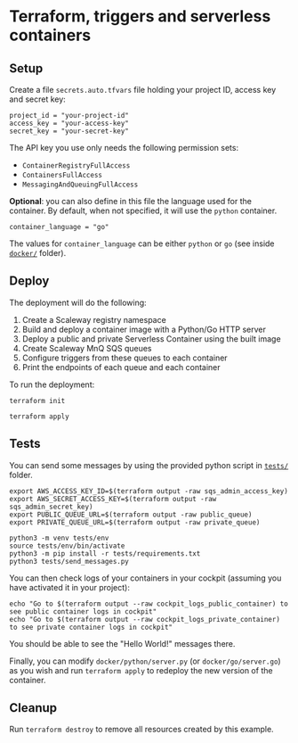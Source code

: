 # Terraform, triggers and serverless containers

## Setup

Create a file `secrets.auto.tfvars` file holding your project ID, access key and secret key:

```
project_id = "your-project-id"
access_key = "your-access-key"
secret_key = "your-secret-key"
```

The API key you use only needs the following permission sets:

- `ContainerRegistryFullAccess`
- `ContainersFullAccess`
- `MessagingAndQueuingFullAccess`

**Optional**: you can also define in this file the language used for the container. By default, when not specified, it will use the `python` container.

```
container_language = "go"
```

The values for `container_language` can be either `python` or `go` (see inside [`docker/`](docker/) folder).

## Deploy

The deployment will do the following:

1. Create a Scaleway registry namespace
2. Build and deploy a container image with a Python/Go HTTP server
3. Deploy a public and private Serverless Container using the built image
4. Create Scaleway MnQ SQS queues
5. Configure triggers from these queues to each container
6. Print the endpoints of each queue and each container

To run the deployment:

```
terraform init

terraform apply
```

## Tests

You can send some messages by using the provided python script in [`tests/`](tests/) folder.

```shell
export AWS_ACCESS_KEY_ID=$(terraform output -raw sqs_admin_access_key)
export AWS_SECRET_ACCESS_KEY=$(terraform output -raw sqs_admin_secret_key)
export PUBLIC_QUEUE_URL=$(terraform output -raw public_queue)
export PRIVATE_QUEUE_URL=$(terraform output -raw private_queue)

python3 -m venv tests/env
source tests/env/bin/activate
python3 -m pip install -r tests/requirements.txt
python3 tests/send_messages.py
```

You can then check logs of your containers in your cockpit (assuming you have activated it in your project):

```shell
echo "Go to $(terraform output --raw cockpit_logs_public_container) to see public container logs in cockpit"
echo "Go to $(terraform output --raw cockpit_logs_private_container) to see private container logs in cockpit"
```

You should be able to see the "Hello World!" messages there.

Finally, you can modify `docker/python/server.py` (or `docker/go/server.go`) as you wish and run `terraform apply` to redeploy the new version of the container.

## Cleanup

Run `terraform destroy` to remove all resources created by this example.
